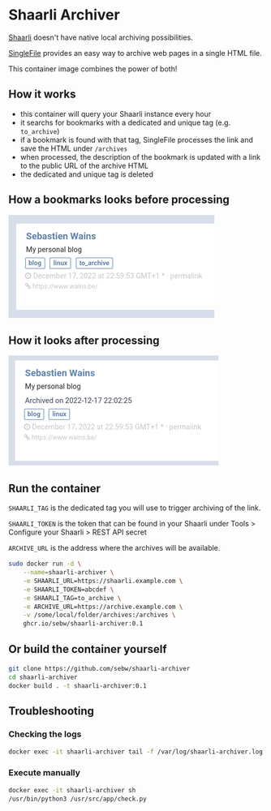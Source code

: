# Shaarli Archiver

[Shaarli](https://github.com/shaarli/Shaarli) doesn't have native local archiving possibilities.

[SingleFile](https://github.com/gildas-lormeau/SingleFile) provides an easy way to archive web pages in a single HTML file.

This container image combines the power of both!

## How it works

- this container will query your Shaarli instance every hour
- it searchs for bookmarks with a dedicated and unique tag (e.g. `to_archive`)
- if a bookmark is found with that tag, SingleFile processes the link and save the HTML under `/archives`
- when processed, the description of the bookmark is updated with a link to the public URL of the archive HTML
- the dedicated and unique tag is deleted

## How a bookmarks looks before processing

![](https://raw.githubusercontent.com/sebw/shaarli-archiver/master/screenshots/before.png)

## How it looks after processing

![](https://raw.githubusercontent.com/sebw/shaarli-archiver/master/screenshots/after.png)

## Run the container

`SHAARLI_TAG` is the dedicated tag you will use to trigger archiving of the link.

`SHAARLI_TOKEN` is the token that can be found in your Shaarli under Tools > Configure your Shaarli > REST API secret

`ARCHIVE_URL` is the address where the archives will be available.

```bash
sudo docker run -d \
    --name=shaarli-archiver \
    -e SHAARLI_URL=https://shaarli.example.com \
    -e SHAARLI_TOKEN=abcdef \
    -e SHAARLI_TAG=to_archive \
    -e ARCHIVE_URL=https://archive.example.com \
    -v /some/local/folder/archives:/archives \
    ghcr.io/sebw/shaarli-archiver:0.1
```

## Or build the container yourself

```bash
git clone https://github.com/sebw/shaarli-archiver
cd shaarli-archiver
docker build . -t shaarli-archiver:0.1
```

## Troubleshooting

### Checking the logs

```bash
docker exec -it shaarli-archiver tail -f /var/log/shaarli-archiver.log
```

### Execute manually

```bash
docker exec -it shaarli-archiver sh
/usr/bin/python3 /usr/src/app/check.py
```